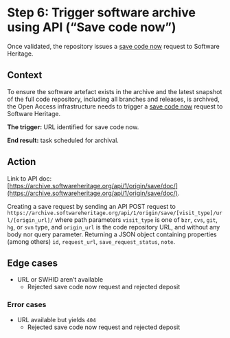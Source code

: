 # Step 6: Trigger software archive using API (“Save code now”)

Once validated, the repository issues a 
[save code now](https://archive.softwareheritage.org/api/1/origin/save/doc/) request to 
Software Heritage.

## Context

To ensure the software artefact exists in the archive and the latest snapshot of the
full code repository, including all branches and releases, is archived, the Open Access
infrastructure needs to trigger a 
[save code now](https://archive.softwareheritage.org/api/1/origin/save/doc/) request to 
Software Heritage.

**The trigger:** URL identified for save code now.

**End result:** task scheduled for archival.

## Action

Link to API doc:
[https://archive.softwareheritage.org/api/1/origin/save/doc/](https://archive.softwareheritage.org/api/1/origin/save/doc/).

Creating a save request by sending an API POST request to
`https://archive.softwareheritage.org/api/1/origin/save/[visit_type]/url/[origin_url]/`
where path parameters `visit_type` is one of `bzr`, `cvs`, `git`, `hg`, or
`svn` type, and `origin_url` is the code repository URL, and without any body
nor query parameter. Returning a JSON object containing properties (among
others) `id`, `request_url`, `save_request_status`, `note`.

## Edge cases

* URL or SWHID aren’t available
    * Rejected save code now request and rejected deposit

### Error cases

* URL available but yields `404`
    * Rejected save code now request and rejected deposit
